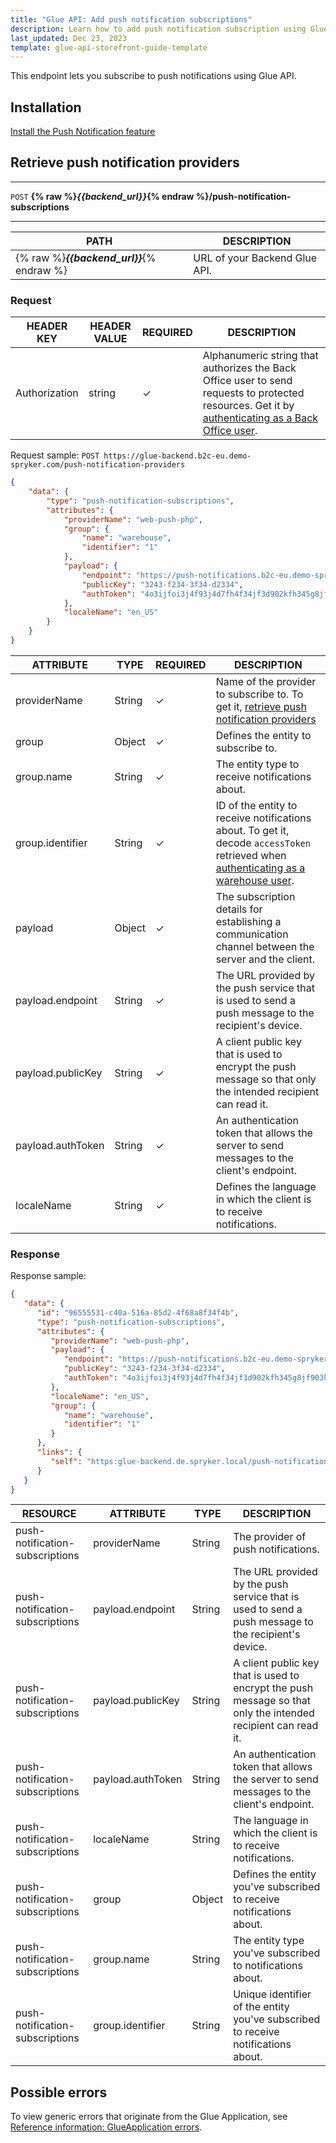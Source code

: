 ```yaml
---
title: "Glue API: Add push notification subscriptions"
description: Learn how to add push notification subscription using Glue API
last_updated: Dec 23, 2023
template: glue-api-storefront-guide-template
---
```


This endpoint lets you subscribe to push notifications using Glue API.

## Installation

[Install the Push Notification feature](/docs/pbc/all/miscellaneous/{{page.version}}/install-and-upgrade/install-features/install-the-push-notification-feature.html)

## Retrieve push notification providers

***
`POST` **{% raw %}*{{backend_url}}*{% endraw %}/push-notification-subscriptions**
***



| PATH | DESCRIPTION |
| --- | --- |
| {% raw %}***{{backend_url}}***{% endraw %} | URL of your Backend Glue API. |



### Request

| HEADER KEY | HEADER VALUE | REQUIRED | DESCRIPTION |
| --- | --- | --- | --- |
| Authorization | string | &check; | Alphanumeric string that authorizes the Back Office user to send requests to protected resources. Get it by [authenticating as a Back Office user](/docs/pbc/all/identity-access-management/{{page.version}}/manage-using-glue-api/glue-api-authenticate-as-a-back-office-user.html).  |


Request sample: `POST https://glue-backend.b2c-eu.demo-spryker.com/push-notification-providers`

```json
{
    "data": {
        "type": "push-notification-subscriptions",
        "attributes": {
            "providerName": "web-push-php",
            "group": {
                "name": "warehouse",
                "identifier": "1"
            },
            "payload": {
                "endpoint": "https://push-notifications.b2c-eu.demo-spryker.com",
                "publicKey": "3243-f234-3f34-d2334",
                "authToken": "4o3ijfoi3j4f93j4d7fh4f34jf3d902kfh345g8jf903kdj23uf3"
            },
            "localeName": "en_US"
        }
    }
}
```

| ATTRIBUTE | TYPE | REQUIRED | DESCRIPTION |
| --- | --- | --- | --- |
| providerName | String | &check; | Name of the provider to subscribe to. To get it, [retrieve push notification providers](/docs/pbc/all/miscellaneous/{{page.version}}/manage-using-glue-api/manage-push-notification-providers/glue-api-retrieve-push-notification-providers.html) |
| group | Object | &check;  | Defines the entity to subscribe to. |
| group.name | String | &check;  | The entity type to receive notifications about. |
| group.identifier | String | &check;  | ID of the entity to receive notifications about. To get it, decode `accessToken` retrieved when [authenticating as a warehouse user](/docs/pbc/all/warehouse-management-system/{{page.version}}/unified-commerce/manage-using-glue-api/glue-api-authenticate-as-a-warehouse-user.html). |
| payload | Object | &check;  | The subscription details for establishing a communication channel between the server and the client. |
| payload.endpoint | String | &check;  | The URL provided by the push service that is used to send a push message to the recipient's device. |
| payload.publicKey | String | &check;  | A client public key that is used to encrypt the push message so that only the intended recipient can read it. |
| payload.authToken | String | &check;  | An authentication token that allows the server to send messages to the client's endpoint. |
| localeName | String | &check;  | Defines the language in which the client is to receive notifications. |





### Response

Response sample:
```json
{
   "data": {
      "id": "96555531-c40a-516a-85d2-4f68a8f34f4b",
      "type": "push-notification-subscriptions",
      "attributes": {
         "providerName": "web-push-php",
         "payload": {
            "endpoint": "https://push-notifications.b2c-eu.demo-spryker.com",
            "publicKey": "3243-f234-3f34-d2334",
            "authToken": "4o3ijfoi3j4f93j4d7fh4f34jf3d902kfh345g8jf903kdj23uf3"
         },
         "localeName": "en_US",
         "group": {
            "name": "warehouse",
            "identifier": "1"
         }
      },
      "links": {
         "self": "https:glue-backend.de.spryker.local/push-notification-subscriptions/96555531-c40a-516a-85d2-4f68a8f34f4b"
      }
   }
}
```

| RESOURCE | ATTRIBUTE | TYPE | DESCRIPTION |
|-|-|-|-|
| push-notification-subscriptions | providerName | String | The provider of push notifications.  |
| push-notification-subscriptions | payload.endpoint | String | The URL provided by the push service that is used to send a push message to the recipient's device. |
| push-notification-subscriptions | payload.publicKey | String | A client public key that is used to encrypt the push message so that only the intended recipient can read it. |
| push-notification-subscriptions | payload.authToken | String | An authentication token that allows the server to send messages to the client's endpoint. |
| push-notification-subscriptions | localeName | String | The language in which the client is to receive notifications. |
| push-notification-subscriptions | group | Object | Defines the entity you've subscribed to receive notifications about. |
| push-notification-subscriptions | group.name | String | The entity type you've subscribed to notifications about. |
| push-notification-subscriptions | group.identifier | String | Unique identifier of the entity you've subscribed to receive notifications about. |


## Possible errors

To view generic errors that originate from the Glue Application, see [Reference information: GlueApplication errors](/docs/dg/dev/glue-api/{{page.version}}/rest-api/reference-information-glueapplication-errors.html).
